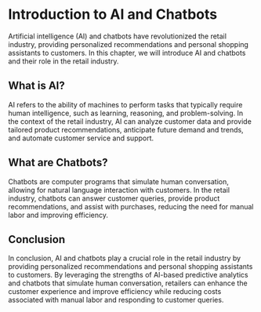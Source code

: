 Introduction to AI and Chatbots
==========================================================================================

Artificial intelligence (AI) and chatbots have revolutionized the retail industry, providing personalized recommendations and personal shopping assistants to customers. In this chapter, we will introduce AI and chatbots and their role in the retail industry.

What is AI?
-----------

AI refers to the ability of machines to perform tasks that typically require human intelligence, such as learning, reasoning, and problem-solving. In the context of the retail industry, AI can analyze customer data and provide tailored product recommendations, anticipate future demand and trends, and automate customer service and support.

What are Chatbots?
------------------

Chatbots are computer programs that simulate human conversation, allowing for natural language interaction with customers. In the retail industry, chatbots can answer customer queries, provide product recommendations, and assist with purchases, reducing the need for manual labor and improving efficiency.

Conclusion
----------

In conclusion, AI and chatbots play a crucial role in the retail industry by providing personalized recommendations and personal shopping assistants to customers. By leveraging the strengths of AI-based predictive analytics and chatbots that simulate human conversation, retailers can enhance the customer experience and improve efficiency while reducing costs associated with manual labor and responding to customer queries.
